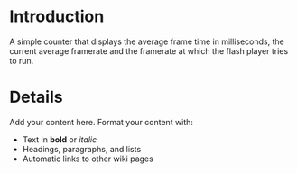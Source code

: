 # Introduction #

A simple counter that displays the average frame time in milliseconds, the current average framerate and the framerate at which the flash player tries to run.

# Details #

Add your content here.  Format your content with:
  * Text in **bold** or _italic_
  * Headings, paragraphs, and lists
  * Automatic links to other wiki pages